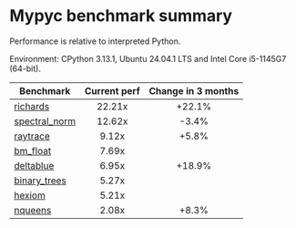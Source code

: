 # Mypyc benchmark summary

Performance is relative to interpreted Python.

Environment: CPython 3.13.1, Ubuntu 24.04.1 LTS and Intel Core i5-1145G7 (64-bit).

| Benchmark | Current perf | Change in 3 months |
| --- | :---: | :---: |
| [richards](benchmarks/richards.md) | 22.21x | +22.1% |
| [spectral_norm](benchmarks/spectral_norm.md) | 12.62x | -3.4% |
| [raytrace](benchmarks/raytrace.md) | 9.12x | +5.8% |
| [bm_float](benchmarks/bm_float.md) | 7.69x |  |
| [deltablue](benchmarks/deltablue.md) | 6.95x | +18.9% |
| [binary_trees](benchmarks/binary_trees.md) | 5.27x |  |
| [hexiom](benchmarks/hexiom.md) | 5.21x |  |
| [nqueens](benchmarks/nqueens.md) | 2.08x | +8.3% |
